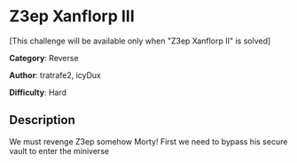 # Z3ep Xanflorp III
[This challenge will be available only when "Z3ep Xanflorp II" is solved]

**Category**: Reverse

**Author**: tratrafe2, icyDux

**Difficulty**: Hard

## Description
We must revenge Z3ep somehow Morty! First we need to bypass his secure vault to enter the miniverse

